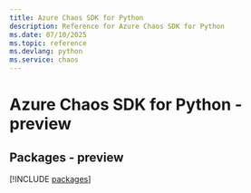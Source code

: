 ```yaml
---
title: Azure Chaos SDK for Python
description: Reference for Azure Chaos SDK for Python
ms.date: 07/10/2025
ms.topic: reference
ms.devlang: python
ms.service: chaos
---
```

# Azure Chaos SDK for Python - preview
## Packages - preview
[!INCLUDE [packages](chaos-index.md)]